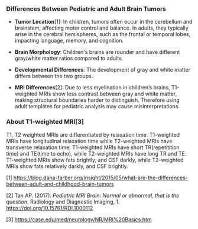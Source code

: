 ### Differences Between Pediatric and Adult Brain Tumors

- **Tumor Location**[1]: In children, tumors often occur in the cerebellum and brainstem, affecting motor control and balance. In adults, they typically arise in the cerebral hemispheres, such as the frontal or temporal lobes, impacting language, memory, and cognition.

- **Brain Morphology**: Children's brains are rounder and have different gray/white matter ratios compared to adults.

- **Developmental Differences**: The development of gray and white matter differs between the two groups.

- **MRI Differences**[2]: Due to less myelination in children’s brains, T1-weighted MRIs show less contrast between gray and white matter, making structural boundaries harder to distinguish. Therefore using adult templates for pediatric analysis may cause misinterpretations.

### About T1-weighted MRI[3]

T1, T2 weighted MRIs are differentiated by relaxation time. T1-weighted MRIs have longitudinal relaxation time while T2-weighted MRIs have transverse relaxation time. T1-weighted MRIs have short TR(repetitition time) and TE(time to echo), while T2-weighted MRIs have long TR and TE. T1-weighted MRIs show fats brightly, and CSF darkly, while T2-weighted MRIs show fats relatively darkly, and CSF brightly.

[1] https://blog.dana-farber.org/insight/2015/05/what-are-the-differences-between-adult-and-childhood-brain-tumors

[2] Tan AP. (2017). _Pediatric MRI Brain: Normal or abnormal, that is the question._ Radiology and Diagnostic Imaging, 1.
https://doi.org/10.15761/RDI.1000112

[3] https://case.edu/med/neurology/NR/MRI%20Basics.htm
